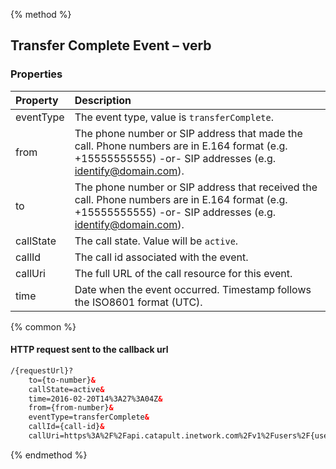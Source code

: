 {% method %}
##  Transfer Complete Event – <Transfer> verb

### Properties
| Property  | Description                                                                                                                                                  |
|:----------|:-------------------------------------------------------------------------------------------------------------------------------------------------------------|
| eventType | The event type, value is `transferComplete`.                                                                                                                 |
| from      | The phone number or SIP address that made the call. Phone numbers are in E.164 format (e.g. +15555555555) -or- SIP addresses (e.g. identify@domain.com).     |
| to        | The phone number or SIP address that received the call. Phone numbers are in E.164 format (e.g. +15555555555) -or- SIP addresses (e.g. identify@domain.com). |
| callState | The call state. Value will be `active`.                                                                                                                      |
| callId    | The call id associated with the event.                                                                                                                       |
| callUri   | The full URL of the call resource for this event.                                                                                                            |
| time      | Date when the event occurred. Timestamp follows the ISO8601 format (UTC).                                                                                    |


{% common %}
#### HTTP request sent to the callback url

```html
/{requestUrl}?
	to={to-number}&
	callState=active&
	time=2016-02-20T14%3A27%3A04Z&
	from={from-number}&
	eventType=transferComplete&
	callId={call-id}&
	callUri=https%3A%2F%2Fapi.catapult.inetwork.com%2Fv1%2Fusers%2F{user-id}%2Fcalls%2F{call-id}
```

{% endmethod %}
